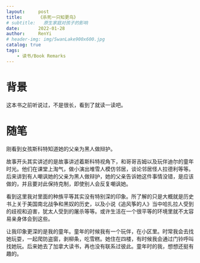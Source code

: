 ```yaml
---
layout:     post
title:      《杀死一只知更鸟》
# subtitle:   原生家庭对孩子的影响
date:       2022-01-28
author:     RenYi
# header-img: img/SwanLake900x600.jpg
catalog: true
tags:
    - 读书/Book Remarks 
---
```


# 背景
这本书之前听说过，不是很长，看到了就读一读吧。

# 随笔
刚看到女孩斯科特知道她的父亲为黑人做辩护。

故事开头其实讲述的是故事讲述着斯科特视角下，和哥哥吉姆以及玩伴迪尔的童年时光。他们在课堂上淘气，做小演出堆雪人模仿邻居，谈论邻居怪人拉德利等等。后来讲到有人嘲讽她的父亲为黑人做辩护，她的父亲告诉她这件事情没错，是应该做的，并且要对此保持克制，即使别人会反复嘲讽她。

看到这里我对里面的种族平等其实没有特别深的印象。所了解的只是大概就是历史书上关于美国南北战争和黑奴的历史，以及小说《追风筝的人》当中哈扎拉人受到的歧视和迫害，犹太人受到的屠杀等等。或许生活在一个很平等的环境里就不太容易亲身体会到这些。

让我印象更深的是我的童年。童年的时候我有一个玩伴，在小区里。时常我会去找她玩耍，一起爬防盗窗，剥柳条，吃雪糕。她住在四楼，有时候我会通过门铃呼叫找她玩。后来她去了加拿大读书，再也没有联系过彼此。童年时的我，想想还挺有趣的。
